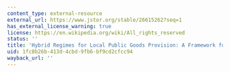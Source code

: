 ```yaml
---
content_type: external-resource
external_url: https://www.jstor.org/stable/26615262?seq=1
has_external_license_warning: true
license: https://en.wikipedia.org/wiki/All_rights_reserved
status: ''
title: 'Hybrid Regimes for Local Public Goods Provision: A Framework for Analysis'
uid: 1fc8b26b-413d-4cbd-9fb6-bf9cd2cfcc94
wayback_url: ''
---
```

